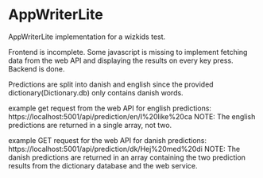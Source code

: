 # AppWriterLite
AppWriterLite implementation for a wizkids test.

Frontend is incomplete. Some javascript is missing to implement fetching data from the web API and displaying the results on every key press.
Backend is done.

Predictions are split into danish and english since the provided dictionary(Dictionary.db) only contains danish words.

example get request from the web API for english predictions:
https://localhost:5001/api/prediction/en/I%20like%20ca
NOTE: The english predictions are returned in a single array, not two.

example GET request for the web API for danish predictions:
https://localhost:5001/api/prediction/dk/Hej%20med%20di
NOTE: The danish predictions are returned in an array containing the two prediction results from the dictionary database and the web service.
